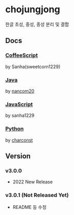 # chojungjong
한글 초성, 중성, 종성 분리 및 결합

## Docs

### [CoffeeScript](https://github.com/sweetcorn1229/chojungjong/blob/main/coffee/docs.md)
by Sanha(sweetcorn1229)

### [Java](https://github.com/sweetcorn1229/chojungjong/blob/main/java/docs.md)
by [nancom20](https://github.com/nancom20)

### [JavaScript](https://github.com/sweetcorn1229/chojungjong/blob/main/javascript/docs.md)
by sanha1229

### [Python](https://github.com/sweetcorn1229/chojungjong/blob/main/python/docs.md)
by [charconst](https://github.com/everythingisformathieu)

## Version
### v3.0.0
- 2022 New Release
### v3.0.1 (Not Released Yet)
- README 등 수정
